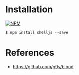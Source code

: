# Installation

[![NPM](https://nodei.co/npm/shelljs.png?downloads=true&stars=true)](https://www.npmjs.com/package/shelljs)  

`$ npm install shelljs --save`    


# References

* https://github.com/g0v/blood   
